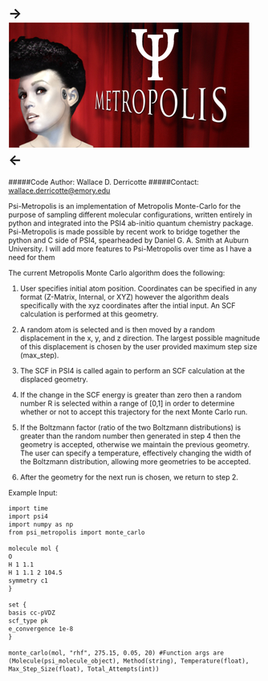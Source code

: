 ->![Psi-Metropolis](media/artworkthechase.png)<-
=============

#####Code Author: Wallace D. Derricotte
#####Contact: wallace.derricotte@emory.edu

Psi-Metropolis is an implementation of Metropolis Monte-Carlo for the purpose of sampling different molecular configurations, written
entirely in python and integrated into the PSI4 ab-initio quantum chemistry package. Psi-Metropolis is made possible by recent work
to bridge together the python and C side of PSI4, spearheaded by Daniel G. A. Smith at Auburn University. I will add more features to
Psi-Metropolis over time as I have a need for them

The current Metropolis Monte Carlo algorithm does the following:

1. User specifies initial atom position. Coordinates can be specified in any format (Z-Matrix, Internal, or XYZ) however the algorithm deals
specifically with the xyz coordinates after the intial input. An SCF calculation is performed at this geometry.

2. A random atom is selected and is then moved by a random displacement in the x, y, and z direction. The largest possible magnitude of this displacement is 
chosen by the user provided maximum step size (max_step).

3. The SCF in PSI4 is called again to perform an SCF calculation at the displaced geometry.

4. If the change in the SCF energy is greater than zero then a random number R is selected within a range of [0,1] in order to determine whether or not to accept
this trajectory for the next Monte Carlo run.

5. If the Boltzmann factor (ratio of the two Boltzmann distributions) is greater than the random number then generated in step 4 then the geometry is accepted, otherwise we maintain the previous geometry. The user can specify a temperature, effectively changing the width of the Boltzmann distribution, allowing more geometries to be accepted. 

6. After the geometry for the next run is chosen, we return to step 2.

Example Input:
```
import time
import psi4
import numpy as np
from psi_metropolis import monte_carlo

molecule mol {
O
H 1 1.1
H 1 1.1 2 104.5
symmetry c1
}

set {
basis cc-pVDZ
scf_type pk
e_convergence 1e-8
}

monte_carlo(mol, "rhf", 275.15, 0.05, 20) #Function args are (Molecule(psi_molecule_object), Method(string), Temperature(float), Max_Step_Size(float), Total_Attempts(int))

``` 
